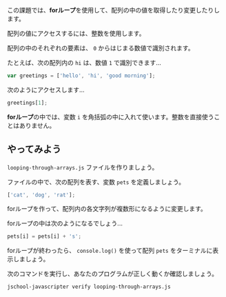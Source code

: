 この課題では、**forループ**を使用して、配列の中の値を取得したり変更したりします。

配列の値にアクセスするには、整数を使用します。

配列の中のそれぞれの要素は、 `0` からはじまる数値で識別されます。

たとえば、次の配列内の `hi` は、数値 `1` で識別できます...

```js
var greetings = ['hello', 'hi', 'good morning'];
```

次のようにアクセスします...

```js
greetings[1];
```

**forループ**の中では、変数 `i` を角括弧の中に入れて使います。整数を直接使うことはありません。

## やってみよう

`looping-through-arrays.js` ファイルを作りましょう。


ファイルの中で、次の配列を表す、変数 `pets` を定義しましょう。

```js
['cat', 'dog', 'rat'];
```

forループを作って、配列内の各文字列が複数形になるように変更します。

forループの中は次のようになるでしょう...

```js
pets[i] = pets[i] + 's';
```

forループが終わったら、 `console.log()` を使って配列 `pets` をターミナルに表示しましょう。

次のコマンドを実行し、あなたのプログラムが正しく動くか確認しましょう。

```bash
jschool-javascripter verify looping-through-arrays.js
```
